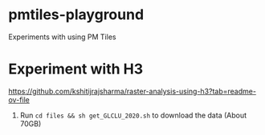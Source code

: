 # pmtiles-playground
Experiments with using PM Tiles

# Experiment with H3
https://github.com/kshitijrajsharma/raster-analysis-using-h3?tab=readme-ov-file

1. Run `cd files && sh get_GLCLU_2020.sh` to download the data (About 70GB)
